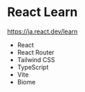 # React Learn

https://ja.react.dev/learn

- React
- React Router
- Tailwind CSS
- TypeScript
- Vite
- Biome

